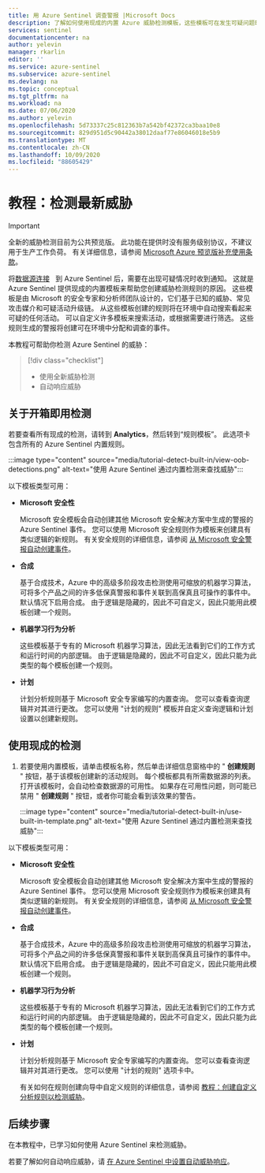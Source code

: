 ```yaml
---
title: 用 Azure Sentinel 调查警报 |Microsoft Docs
description: 了解如何使用现成的内置 Azure 威胁检测模板，这些模板可在发生可疑问题时通知你。
services: sentinel
documentationcenter: na
author: yelevin
manager: rkarlin
editor: ''
ms.service: azure-sentinel
ms.subservice: azure-sentinel
ms.devlang: na
ms.topic: conceptual
ms.tgt_pltfrm: na
ms.workload: na
ms.date: 07/06/2020
ms.author: yelevin
ms.openlocfilehash: 5d73337c25c812363b7a542bf42372ca3baa10e8
ms.sourcegitcommit: 829d951d5c90442a38012daaf77e86046018e5b9
ms.translationtype: MT
ms.contentlocale: zh-CN
ms.lasthandoff: 10/09/2020
ms.locfileid: "88605429"
---
```

# <a name="tutorial-detect-threats-out-of-the-box"></a>教程：检测最新威胁


> [!IMPORTANT]
> 全新的威胁检测目前为公共预览版。
> 此功能在提供时没有服务级别协议，不建议用于生产工作负荷。
> 有关详细信息，请参阅 [Microsoft Azure 预览版补充使用条款](https://azure.microsoft.com/support/legal/preview-supplemental-terms/)。

将[数据源连接](quickstart-onboard.md)   到 Azure Sentinel 后，需要在出现可疑情况时收到通知。 这就是 Azure Sentinel 提供现成的内置模板来帮助您创建威胁检测规则的原因。 这些模板是由 Microsoft 的安全专家和分析师团队设计的，它们基于已知的威胁、常见攻击媒介和可疑活动升级链。 从这些模板创建的规则将在环境中自动搜索看起来可疑的任何活动。 可以自定义许多模板来搜索活动，或根据需要进行筛选。 这些规则生成的警报将创建可在环境中分配和调查的事件。

本教程可帮助你检测 Azure Sentinel 的威胁：

> [!div class="checklist"]
> * 使用全新威胁检测
> * 自动响应威胁

## <a name="about-out-of-the-box-detections"></a>关于开箱即用检测

若要查看所有现成的检测，请转到 **Analytics**，然后转到“规则模板”。 此选项卡包含所有的 Azure Sentinel 内置规则。

   :::image type="content" source="media/tutorial-detect-built-in/view-oob-detections.png" alt-text="使用 Azure Sentinel 通过内置检测来查找威胁&quot;:::

以下模板类型可用：

- **Microsoft 安全性**
   
   Microsoft 安全模板会自动创建其他 Microsoft 安全解决方案中生成的警报的 Azure Sentinel 事件。 您可以使用 Microsoft 安全规则作为模板来创建具有类似逻辑的新规则。 有关安全规则的详细信息，请参阅 [从 Microsoft 安全警报自动创建事件](create-incidents-from-alerts.md)。

- **合成** 

    基于合成技术，Azure 中的高级多阶段攻击检测使用可缩放的机器学习算法，可将多个产品之间的许多低保真警报和事件关联到高保真且可操作的事件中。 默认情况下启用合成。 由于逻辑是隐藏的，因此不可自定义，因此只能用此模板创建一个规则。

- **机器学习行为分析**

    这些模板基于专有的 Microsoft 机器学习算法，因此无法看到它们的工作方式和运行时间的内部逻辑。 由于逻辑是隐藏的，因此不可自定义，因此只能为此类型的每个模板创建一个规则。

- **计划**

    计划分析规则基于 Microsoft 安全专家编写的内置查询。 您可以查看查询逻辑并对其进行更改。 您可以使用 &quot;计划的规则" 模板并自定义查询逻辑和计划设置以创建新规则。

## <a name="use-out-of-the-box-detections"></a>使用现成的检测

1. 若要使用内置模板，请单击模板名称，然后单击详细信息窗格中的 " **创建规则** " 按钮，基于该模板创建新的活动规则。 每个模板都具有所需数据源的列表。 打开该模板时，会自动检查数据源的可用性。 如果存在可用性问题，则可能已禁用 " **创建规则** " 按钮，或者你可能会看到该效果的警告。
  
    :::image type="content" source="media/tutorial-detect-built-in/use-built-in-template.png" alt-text="使用 Azure Sentinel 通过内置检测来查找威胁&quot;:::

以下模板类型可用：

- **Microsoft 安全性**
   
   Microsoft 安全模板会自动创建其他 Microsoft 安全解决方案中生成的警报的 Azure Sentinel 事件。 您可以使用 Microsoft 安全规则作为模板来创建具有类似逻辑的新规则。 有关安全规则的详细信息，请参阅 [从 Microsoft 安全警报自动创建事件](create-incidents-from-alerts.md)。

- **合成** 

    基于合成技术，Azure 中的高级多阶段攻击检测使用可缩放的机器学习算法，可将多个产品之间的许多低保真警报和事件关联到高保真且可操作的事件中。 默认情况下启用合成。 由于逻辑是隐藏的，因此不可自定义，因此只能用此模板创建一个规则。

- **机器学习行为分析**

    这些模板基于专有的 Microsoft 机器学习算法，因此无法看到它们的工作方式和运行时间的内部逻辑。 由于逻辑是隐藏的，因此不可自定义，因此只能为此类型的每个模板创建一个规则。

- **计划**

    计划分析规则基于 Microsoft 安全专家编写的内置查询。 您可以查看查询逻辑并对其进行更改。 您可以使用 &quot;计划的规则" 选项卡中。

    有关如何在规则创建向导中自定义规则的详细信息，请参阅 [教程：创建自定义分析规则以检测威胁](tutorial-detect-threats-custom.md)。

## <a name="next-steps"></a>后续步骤

在本教程中，已学习如何使用 Azure Sentinel 来检测威胁。 

若要了解如何自动响应威胁，请 [在 Azure Sentinel 中设置自动威胁响应](tutorial-respond-threats-playbook.md)。

